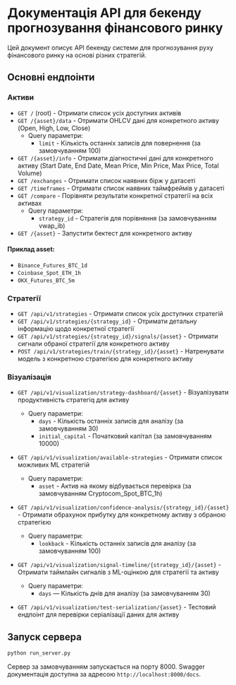 # Документація API для бекенду прогнозування фінансового ринку

Цей документ описує API бекенду системи для прогнозування руху фінансового ринку на основі різних стратегій.

## Основні ендпоінти

### Активи

- `GET /` (root) - Отримати список усіх доступних активів
- `GET /{asset}/data` - Отримати OHLCV дані для конкретного активу (Open, High, Low, Close)
  - Query параметри:
      - `limit` - Кількість останніх записів для повернення (за замовчуванням 100)
- `GET /{asset}/info` - Отримати діагностичні дані для конкретного активу (Start Date, End Date, Mean Price, Min Price, Max Price, Total Volume)
- `GET /exchanges` - Отримати список наявних бірж у датасеті
- `GET /timeframes` - Отримати список наявних таймфреймів у датасеті
- `GET /compare` - Порівняти результати конкретної стратегії на всіх активах
  - Query параметри:
      - `strategy_id` - Стратегія для порівняння (за замовчуванням vwap_ib)
- `GET /{asset}` - Запустити бектест для конкретного активу
#### Приклад asset:
- `Binance_Futures_BTC_1d`
- `Coinbase_Spot_ETH_1h`
- `OKX_Futures_BTC_5m`
  
### Стратегії

- `GET /api/v1/strategies` - Отримати список усіх доступних стратегій
- `GET /api/v1/strategies/{strategy_id}` - Отримати детальну інформацію щодо конкретної стратегії
- `GET /api/v1/strategies/{strategy_id}/signals/{asset}` - Отримати сигнали обраної стратегії для конкретного активу
- `POST /api/v1/strategies/train/{strategy_id}/{asset}` - Натренувати модель з конкретною стратегією для конкретного активу


### Візуалізація

- `GET /api/v1/visualization/strategy-dashboard/{asset}` - Візуалізувати продуктивність стратегіq для активу
  - Query параметри:
    - `days` - Кількість останніх записів для аналізу (за замовчуванням 30)
    - `initial_capital` - Початковий капітал (за замовчуванням 10000)
- `GET /api/v1/visualization/available-strategies` - Отримати список можливих ML стратегій
  - Query параметри:
    - `asset` - Актив на якому відбувається перевірка (за замовчуванням Cryptocom_Spot_BTC_1h)
- `GET /api/v1/visualization/confidence-analysis/{strategy_id}/{asset}` - Отримати обрахунок прибутку для конкретному активу з обраною стратегією
  - Query параметри:
    - `lookback` - Кількість останніх записів для аналізу (за замовчуванням 100)

- `GET /api/v1/visualization/signal-timeline/{strategy_id}/{asset}` - Отримати таймлайн сигналів з ML-оцінкою для стратегії та активу
  - Query параметри:
    - `days` — Кількість днів для аналізу (за замовчуванням 30)

- `GET /api/v1/visualization/test-serialization/{asset}` - Тестовий ендпоінт для перевірки серіалізації даних для активу

## Запуск сервера

```bash
python run_server.py
```

Сервер за замовчуванням запускається на порту 8000. Swagger документація доступна за адресою `http://localhost:8000/docs`.
